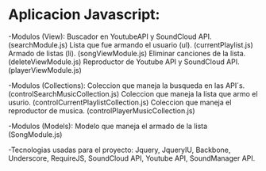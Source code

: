 Aplicacion Javascript: 
======================
-Modulos (View):
Buscador en YoutubeAPI y SoundCloud API. (searchModule.js)
Lista que fue armando el usuario (ul). (currentPlaylist.js)
Armado de listas (li). (songViewModule.js)
Eliminar canciones de la lista. (deleteViewModule.js)
Reproductor de Youtube API y SoundCloud API. (playerViewModule.js)

-Modulos (Collections):
Coleccion que maneja la busqueda en las API´s. (controlSearchMusicCollection.js)
Coleccion que maneja la lista que armo el usurio. (controlCurrentPlaylistCollection.js)
Coleccion que maneja el reproductor de musica. (controlPlayerMusicCollection.js)

-Modulos (Models):
Modelo que maneja el armado de la lista (SongModule.js)

-Tecnologias usadas para el proyecto:
Jquery, JqueryIU, Backbone, Underscore, RequireJS, SoundCloud API, Youtube API, SoundManager API.







